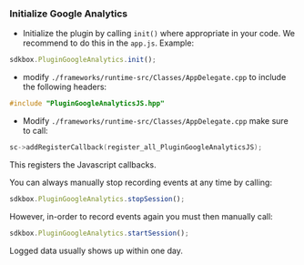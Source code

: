 ### Initialize Google Analytics
* Initialize the plugin by calling `init()` where appropriate in your code. We
recommend to do this in the `app.js`. Example:
```javascript
sdkbox.PluginGoogleAnalytics.init();
```

* modify `./frameworks/runtime-src/Classes/AppDelegate.cpp` to include the following headers:
```cpp
#include "PluginGoogleAnalyticsJS.hpp"
```

* Modify `./frameworks/runtime-src/Classes/AppDelegate.cpp` make sure to call:
```cpp
sc->addRegisterCallback(register_all_PluginGoogleAnalyticsJS);
```
This registers the Javascript callbacks.

You can always manually stop recording events at any time by calling:
```javascript
sdkbox.PluginGoogleAnalytics.stopSession();
```

However, in-order to record events again you must then manually call:
```javascript
sdkbox.PluginGoogleAnalytics.startSession();
```

Logged data usually shows up within one day.
